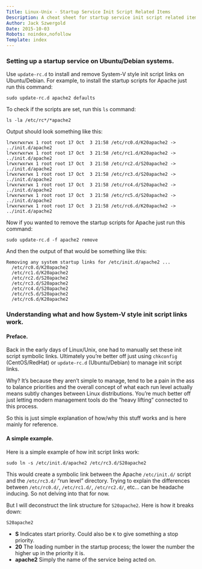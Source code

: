```yaml
---
Title: Linux-Unix - Startup Service Init Script Related Items
Description: A cheat sheet for startup service init script related items.
Author: Jack Szwergold
Date: 2015-10-03
Robots: noindex,nofollow
Template: index
---
```


### Setting up a startup service on Ubuntu/Debian systems.

Use `update-rc.d` to install and remove System-V style init script links on Ubuntu/Debian. For example, to install the startup scripts for Apache just run this command:

    sudo update-rc.d apache2 defaults

To check if the scripts are set, run this `ls` command:

    ls -la /etc/rc*/*apache2

Output should look something like this:

    lrwxrwxrwx 1 root root 17 Oct  3 21:58 /etc/rc0.d/K20apache2 -> ../init.d/apache2
    lrwxrwxrwx 1 root root 17 Oct  3 21:58 /etc/rc1.d/K20apache2 -> ../init.d/apache2
    lrwxrwxrwx 1 root root 17 Oct  3 21:58 /etc/rc2.d/S20apache2 -> ../init.d/apache2
    lrwxrwxrwx 1 root root 17 Oct  3 21:58 /etc/rc3.d/S20apache2 -> ../init.d/apache2
    lrwxrwxrwx 1 root root 17 Oct  3 21:58 /etc/rc4.d/S20apache2 -> ../init.d/apache2
    lrwxrwxrwx 1 root root 17 Oct  3 21:58 /etc/rc5.d/S20apache2 -> ../init.d/apache2
    lrwxrwxrwx 1 root root 17 Oct  3 21:58 /etc/rc6.d/K20apache2 -> ../init.d/apache2

Now if you wanted to remove the startup scripts for Apache just run this command:

    sudo update-rc.d -f apache2 remove

And then the output of that would be something like this:

    Removing any system startup links for /etc/init.d/apache2 ...
      /etc/rc0.d/K20apache2
      /etc/rc1.d/K20apache2
      /etc/rc2.d/S20apache2
      /etc/rc3.d/S20apache2
      /etc/rc4.d/S20apache2
      /etc/rc5.d/S20apache2
      /etc/rc6.d/K20apache2

### Understanding what and how System-V style init script links work.

#### Preface.

Back in the early days of Linux/Unix, one had to manually set these init script symbolic links. Ultimately you’re better off just using `chkconfig` (CentOS/RedHat) or `update-rc.d` (Ubuntu/Debian) to manage init script links.

Why? It’s because they aren’t simple to manage, tend to be a pain in the ass to balance priorities and the overall concept of what each run level actually means subtly changes between Linux distributions. You’re much better off just letting modern management tools do the “heavy lifting” connected to this process.

So this is just simple explanation of how/why this stuff works and is here mainly for reference. 

#### A simple example.

Here is a simple example of how init script links work:

    sudo ln -s /etc/init.d/apache2 /etc/rc3.d/S20apache2

This would create a symbolic link between the Apache `/etc/init.d/` script  and the `/etc/rc3.d/` “run level” directory. Trying to explain the differences between `/etc/rc0.d/`, `/etc/rc1.d/`, `/etc/rc2.d/`, etc… can be headache inducing. So not delving into that for now.

But I will deconstruct the link structure for `S20apache2`. Here is how it breaks down:

    S20apache2

- **S** Indicates start priority. Could also be `K` to give something a stop priority.
- **20** The loading number in the startup process; the lower the number the higher up in the priority it is.
- **apache2** Simply the name of the service being acted on.
